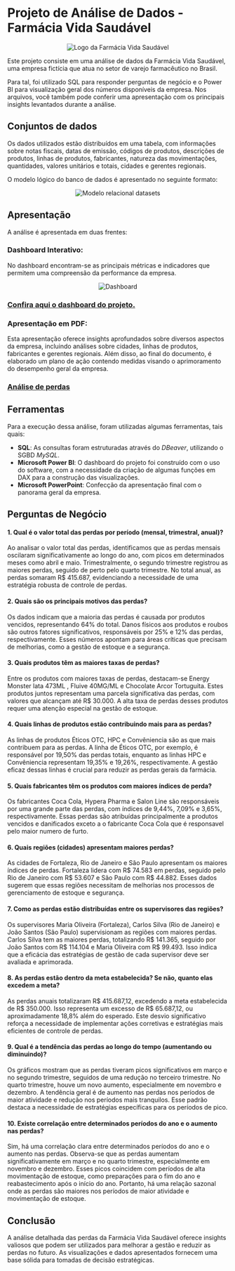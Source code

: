 # Projeto de Análise de Dados - Farmácia Vida Saudável

<p align="center">
  <img src="../imagens/logo.png" alt="Logo da Farmácia Vida Saudável">
</p>

Este projeto consiste em uma análise de dados da Farmácia Vida Saudável, uma empresa fictícia que atua no setor de varejo farmacêutico no Brasil.

Para tal, foi utilizado SQL para responder perguntas de negócio e o Power BI para visualização geral dos números disponíveis da empresa. Nos arquivos, você também pode conferir uma apresentação com os principais insights levantados durante a análise.

## Conjuntos de dados

Os dados utilizados estão distribuídos em uma tabela, com informações sobre notas fiscais, datas de emissão, códigos de produtos, descrições de produtos, linhas de produtos, fabricantes, natureza das movimentações, quantidades, valores unitários e totais, cidades e gerentes regionais.

O modelo lógico do banco de dados é apresentado no seguinte formato:

<p align="center">
  <img src="[../imagens/diagrama.png](https://github.com/taylortome/assets/blob/main/dash.png?raw=true)" alt="Modelo relacional datasets">
</p>

## Apresentação

A análise é apresentada em duas frentes:

### Dashboard Interativo:

No dashboard encontram-se as principais métricas e indicadores que permitem uma compreensão da performance da empresa.

<p align="center">
  <img src="..//imagens/dash.png" alt="Dashboard">
</p>

### [Confira aqui o dashboard do projeto.](https://app.powerbi.com/view?r=eyJrIjoiYjZjNmUxOWMtNDU5NS00ZGRjLWE2MTgtNDZlOWZkOGE0OThlIiwidCI6ImFmYTIyYWNjLTM0MWQtNGUxMy1iYjk2LTkyZTQ3NjkyMDJlYyJ9)

### Apresentação em PDF:

Esta apresentação oferece insights aprofundados sobre diversos aspectos da empresa, incluindo análises sobre cidades, linhas de produtos, fabricantes e gerentes regionais. Além disso, ao final do documento, é elaborado um plano de ação contendo medidas visando o aprimoramento do desempenho geral da empresa.

### [Análise de perdas](../FarmaciaPerdas2023/apresentação.pdf)

## Ferramentas

Para a execução dessa análise, foram utilizadas algumas ferramentas, tais quais:

- **SQL**: As consultas foram estruturadas através do _DBeaver_, utilizando o SGBD _MySQL_.
- **Microsoft Power BI**: O dashboard do projeto foi construído com o uso do software, com a necessidade da criação de algumas funções em DAX para a construção das visualizações.
- **Microsoft PowerPoint**: Confecção da apresentação final com o panorama geral da empresa.

## Perguntas de Negócio

#### 1. Qual é o valor total das perdas por período (mensal, trimestral, anual)?

Ao analisar o valor total das perdas, identificamos que as perdas mensais oscilaram significativamente ao longo do ano, com picos em determinados meses como abril e maio. Trimestralmente, o segundo trimestre registrou as maiores perdas, seguido de perto pelo quarto trimestre. No total anual, as perdas somaram R$ 415.687, evidenciando a necessidade de uma estratégia robusta de controle de perdas.

#### 2. Quais são os principais motivos das perdas?

Os dados indicam que a maioria das perdas é causada por produtos vencidos, representando 64% do total. Danos físicos aos produtos e roubos são outros fatores significativos, responsáveis por 25% e 12% das perdas, respectivamente. Esses números apontam para áreas críticas que precisam de melhorias, como a gestão de estoque e a segurança.

#### 3. Quais produtos têm as maiores taxas de perdas?

Entre os produtos com maiores taxas de perdas, destacam-se Energy Monster lata 473ML , Fluive 40MG/ML e Chocolate Arcor Tortuguita. Estes produtos juntos representam uma parcela significativa das perdas, com valores que alcançam até R$ 30.000. A alta taxa de perdas desses produtos requer uma atenção especial na gestão de estoque.

#### 4. Quais linhas de produtos estão contribuindo mais para as perdas?

As linhas de produtos Éticos OTC, HPC e Convêniencia são as que mais contribuem para as perdas. A linha de Éticos OTC, por exemplo, é responsável por 19,50% das perdas totais, enquanto as linhas HPC e Convêniencia representam 19,35% e 19,26%, respectivamente. A gestão eficaz dessas linhas é crucial para reduzir as perdas gerais da farmácia.

#### 5. Quais fabricantes têm os produtos com maiores índices de perda?

Os fabricantes Coca Cola, Hypera Pharma e Salon Line são responsáveis por uma grande parte das perdas, com índices de 9,44%, 7,09% e 3,65%, respectivamente. Essas perdas são atribuídas principalmente a produtos vencidos e danificados exceto a o fabricante Coca Cola que é responsavel pelo maior numero de furto.

#### 6. Quais regiões (cidades) apresentam maiores perdas?

As cidades de Fortaleza, Rio de Janeiro e São Paulo apresentam os maiores índices de perdas. Fortaleza lidera com R$ 74.583 em perdas, seguido pelo Rio de Janeiro com R$ 53.607 e São Paulo com R$ 44.882. Esses dados sugerem que essas regiões necessitam de melhorias nos processos de gerenciamento de estoque e segurança.

#### 7. Como as perdas estão distribuídas entre os supervisores das regiões?

Os supervisores Maria Oliveira (Fortaleza), Carlos Silva (Rio de Janeiro) e João Santos (São Paulo) supervisionam as regiões com maiores perdas. Carlos Silva tem as maiores perdas, totalizando R$ 141.365, seguido por João Santos com R$ 114.104 e Maria Oliveira com R$ 99.493. Isso indica que a eficácia das estratégias de gestão de cada supervisor deve ser avaliada e aprimorada.

#### 8. As perdas estão dentro da meta estabelecida? Se não, quanto elas excedem a meta?

As perdas anuais totalizaram R$ 415.687,12, excedendo a meta estabelecida de R$ 350.000. Isso representa um excesso de R$ 65.687,12, ou aproximadamente 18,8% além do esperado. Este desvio significativo reforça a necessidade de implementar ações corretivas e estratégias mais eficientes de controle de perdas.

#### 9. Qual é a tendência das perdas ao longo do tempo (aumentando ou diminuindo)?

Os gráficos mostram que as perdas tiveram picos significativos em março e no segundo trimestre, seguidos de uma redução no terceiro trimestre. No quarto trimestre, houve um novo aumento, especialmente em novembro e dezembro. A tendência geral é de aumento nas perdas nos períodos de maior atividade e redução nos períodos mais tranquilos. Esse padrão destaca a necessidade de estratégias específicas para os períodos de pico.

#### 10. Existe correlação entre determinados períodos do ano e o aumento nas perdas?

Sim, há uma correlação clara entre determinados períodos do ano e o aumento nas perdas. Observa-se que as perdas aumentam significativamente em março e no quarto trimestre, especialmente em novembro e dezembro. Esses picos coincidem com períodos de alta movimentação de estoque, como preparações para o fim do ano e reabastecimento após o início do ano. Portanto, há uma relação sazonal onde as perdas são maiores nos períodos de maior atividade e movimentação de estoque.

## Conclusão

A análise detalhada das perdas da Farmácia Vida Saudável oferece insights valiosos que podem ser utilizados para melhorar a gestão e reduzir as perdas no futuro. As visualizações e dados apresentados fornecem uma base sólida para tomadas de decisão estratégicas.
